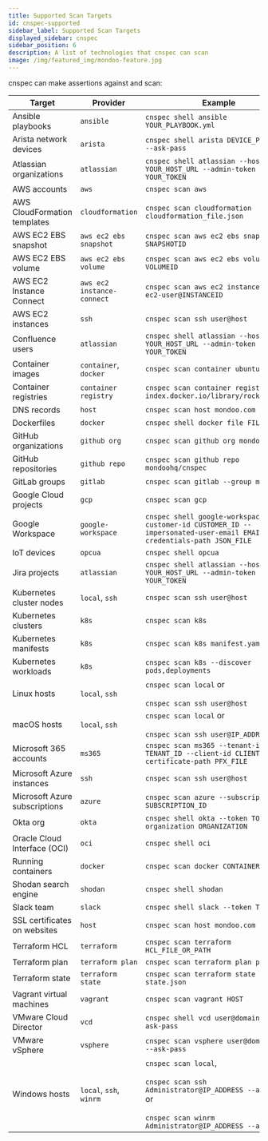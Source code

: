 ```yaml
---
title: Supported Scan Targets
id: cnspec-supported
sidebar_label: Supported Scan Targets
displayed_sidebar: cnspec
sidebar_position: 6
description: A list of technologies that cnspec can scan
image: /img/featured_img/mondoo-feature.jpg
---
```


cnspec can make assertions against and scan:

| Target                        | Provider                   | Example                                                                                                                                               |
| ----------------------------- | -------------------------- | ----------------------------------------------------------------------------------------------------------------------------------------------------- |
| Ansible playbooks             | `ansible`                  | `cnspec shell ansible YOUR_PLAYBOOK.yml`                                                                                                              |
| Arista network devices        | `arista`                   | `cnspec shell arista DEVICE_PUBLIC_IP --ask-pass`                                                                                                     |
| Atlassian organizations       | `atlassian`                | `cnspec shell atlassian --host YOUR_HOST_URL --admin-token YOUR_TOKEN`                                                                                |
| AWS accounts                  | `aws`                      | `cnspec scan aws`                                                                                                                                     |
| AWS CloudFormation templates  | `cloudformation`           | `cnspec scan cloudformation cloudformation_file.json`                                                                                                 |
| AWS EC2 EBS snapshot          | `aws ec2 ebs snapshot`     | `cnspec scan aws ec2 ebs snapshot SNAPSHOTID`                                                                                                         |
| AWS EC2 EBS volume            | `aws ec2 ebs volume`       | `cnspec scan aws ec2 ebs volume VOLUMEID`                                                                                                             |
| AWS EC2 Instance Connect      | `aws ec2 instance-connect` | `cnspec scan aws ec2 instance-connect ec2-user@INSTANCEID`                                                                                            |
| AWS EC2 instances             | `ssh`                      | `cnspec scan ssh user@host`                                                                                                                           |
| Confluence users              | `atlassian`                | `cnspec shell atlassian --host YOUR_HOST_URL --admin-token YOUR_TOKEN`                                                                                |
| Container images              | `container`, `docker`      | `cnspec scan container ubuntu:latest`                                                                                                                 |
| Container registries          | `container registry`       | `cnspec scan container registry index.docker.io/library/rockylinux:8 `                                                                                |
| DNS records                   | `host`                     | `cnspec scan host mondoo.com`                                                                                                                         |
| Dockerfiles                   | `docker`                   | `cnspec shell docker file FILENAME`                                                                                                                   |
| GitHub organizations          | `github org`               | `cnspec scan github org mondoohq`                                                                                                                     |
| GitHub repositories           | `github repo`              | `cnspec scan github repo mondoohq/cnspec`                                                                                                             |
| GitLab groups                 | `gitlab`                   | `cnspec scan gitlab --group mondoohq`                                                                                                                 |
| Google Cloud projects         | `gcp`                      | `cnspec scan gcp`                                                                                                                                     |
| Google Workspace              | `google-workspace`         | `cnspec shell google-workspace --customer-id CUSTOMER_ID --impersonated-user-email EMAIL --credentials-path JSON_FILE`                                |
| IoT devices                   | `opcua`                    | `cnspec shell opcua`                                                                                                                                  |
| Jira projects                 | `atlassian`                | `cnspec shell atlassian --host YOUR_HOST_URL --admin-token YOUR_TOKEN`                                                                                |
| Kubernetes cluster nodes      | `local`, `ssh`             | `cnspec scan ssh user@host`                                                                                                                           |
| Kubernetes clusters           | `k8s`                      | `cnspec scan k8s`                                                                                                                                     |
| Kubernetes manifests          | `k8s`                      | `cnspec scan k8s manifest.yaml `                                                                                                                      |
| Kubernetes workloads          | `k8s`                      | `cnspec scan k8s --discover pods,deployments`                                                                                                         |
| Linux hosts                   | `local`, `ssh`             | `cnspec scan local` or<br></br>`cnspec scan ssh user@host`                                                                                            |
| macOS hosts                   | `local`, `ssh`             | `cnspec scan local` or<br></br>`cnspec scan ssh user@IP_ADDRESS`                                                                                      |
| Microsoft 365 accounts        | `ms365`                    | `cnspec scan ms365 --tenant-id TENANT_ID --client-id CLIENT_ID --certificate-path PFX_FILE`                                                           |
| Microsoft Azure instances     | `ssh`                      | `cnspec scan ssh user@host`                                                                                                                           |
| Microsoft Azure subscriptions | `azure`                    | `cnspec scan azure --subscription SUBSCRIPTION_ID`                                                                                                    |
| Okta org                      | `okta`                     | `cnspec shell okta --token TOKEN --organization ORGANIZATION`                                                                                         |
| Oracle Cloud Interface (OCI)  | `oci`                      | `cnspec shell oci`                                                                                                                                    |
| Running containers            | `docker`                   | `cnspec scan docker CONTAINER_ID`                                                                                                                     |
| Shodan search engine          | `shodan`                   | `cnspec shell shodan`                                                                                                                                 |
| Slack team                    | `slack`                    | `cnspec shell slack --token TOKEN`                                                                                                                    |
| SSL certificates on websites  | `host`                     | `cnspec scan host mondoo.com`                                                                                                                         |
| Terraform HCL                 | `terraform`                | `cnspec scan terraform HCL_FILE_OR_PATH`                                                                                                              |
| Terraform plan                | `terraform plan`           | `cnspec scan terraform plan plan.json`                                                                                                                |
| Terraform state               | `terraform state`          | `cnspec scan terraform state state.json`                                                                                                              |
| Vagrant virtual machines      | `vagrant`                  | `cnspec scan vagrant HOST`                                                                                                                            |
| VMware Cloud Director         | `vcd`                      | `cnspec shell vcd user@domain@host --ask-pass`                                                                                                        |
| VMware vSphere                | `vsphere`                  | `cnspec scan vsphere user@domain@host --ask-pass`                                                                                                     |
| Windows hosts                 | `local`, `ssh`, `winrm`    | `cnspec scan local`,<br></br>`cnspec scan ssh Administrator@IP_ADDRESS --ask-pass` or<br></br>`cnspec scan winrm Administrator@IP_ADDRESS --ask-pass` |
